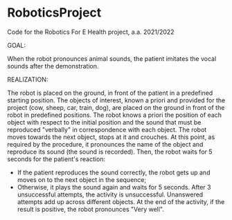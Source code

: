 # RoboticsProject

Code for the Robotics For E Health project, a.a. 2021/2022

GOAL: 

When the robot pronounces animal sounds, the patient imitates the vocal sounds after the demonstration.

REALIZATION:

The robot is placed on the ground, in front of the patient in a predefined starting position. The objects of interest, known a priori and provided for the project (cow, sheep, car, train, dog), are placed on the ground in front of the robot in predefined positions. The robot knows a priori the position of each object with respect to the initial position and the sound that must be reproduced "verbally" in correspondence with each object. The robot moves towards the next object, stops at it and crouches. At this point, as required by the procedure, it pronounces the name of the object and reproduce its sound (the sound is recorded).
Then, the robot waits for 5 seconds for the patient's reaction:
  - If the patient reproduces the sound correctly, the robot gets up and moves on to the next object in the sequence;
  - Otherwise, it plays the sound again and waits for 5 seconds.
After 3 unsuccessful attempts, the activity is unsuccessful. Unanswered attempts add up across different objects. At the end of the activity, if the result is positive, the robot pronounces "Very well".
